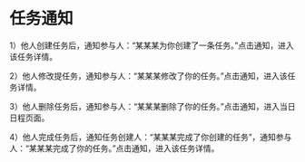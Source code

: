 # **任务通知**

1）他人创建任务后，通知参与人：“某某某为你创建了一条任务。”点击通知，进入该任务详情。

2）他人修改提任务，通知参与人：“某某某修改了你的任务。”点击通知，进入该任务详情。

3）他人删除任务后，通知参与人：“某某某删除了你的任务。”点击通知，进入当日日程页面。

4）他人完成任务后，通知任务创建人：“某某某完成了你创建的任务”，通知参与人：“某某某完成了你的任务。”点击通知，进入该任务详情。

